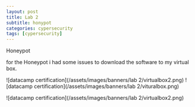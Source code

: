 ```yaml
---
layout: post
title: Lab 2
subtitle: honypot
categories: cypersecurity
tags: [cypersecurity]
---
```



Honeypot 

for the Honeypot i had some issues to download the  software to my virtual box.

![datacamp certification](/assets/images/banners/lab 2/virtualbox2.png)
![datacamp certification](/assets/images/banners/lab 2/vituralbox.png)

![datacamp certification](/assets/images/banners/lab 2/virtualbox2.png)
